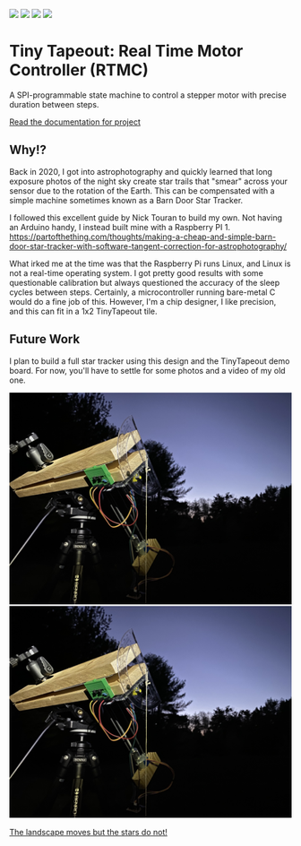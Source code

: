 ![](../../workflows/gds/badge.svg) ![](../../workflows/docs/badge.svg) ![](../../workflows/test/badge.svg) ![](../../workflows/fpga/badge.svg)

# Tiny Tapeout: Real Time Motor Controller (RTMC)

A SPI-programmable state machine to control a stepper motor with precise duration between steps.

[Read the documentation for project](docs/info.md)

## Why!?

Back in 2020, I got into astrophotography and quickly learned that long exposure photos of the night sky create star trails
that "smear" across your sensor due to the rotation of the Earth. This can be compensated with a simple machine sometimes known
as a Barn Door Star Tracker.

I followed this excellent guide by Nick Touran to build my own. Not having an Arduino handy, I instead built mine with a Raspberry PI 1.
https://partofthething.com/thoughts/making-a-cheap-and-simple-barn-door-star-tracker-with-software-tangent-correction-for-astrophotography/

What irked me at the time was that the Raspberry Pi runs Linux, and Linux is not a real-time operating system. I got pretty good results
with some questionable calibration but always questioned the accuracy of the sleep cycles between steps. Certainly, a microcontroller
running bare-metal C would do a fine job of this. However, I'm a chip designer, I like precision, and this can fit in a 1x2 TinyTapeout tile.

## Future Work

I plan to build a full star tracker using this design and the TinyTapeout demo board. For now, you'll have to settle for some photos and a
video of my old one.

![Star Tracker at night](https://github.com/jrpetrus/tt_rtmc/blob/main/docs/star_tracker_1.jpeg?raw=true)
![Star Tracker at night](https://github.com/jrpetrus/tt_rtmc/blob/main/docs/star_tracker_1.jpeg?raw=true)

[The landscape moves but the stars do not!](docs/star_tracker_demo.mp4)